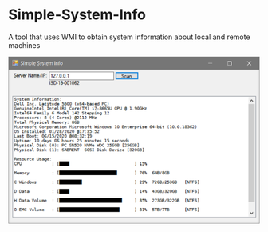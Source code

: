 # Simple-System-Info
A tool that uses WMI to obtain system information about local and remote machines

![screenshot](screenshot.png)
